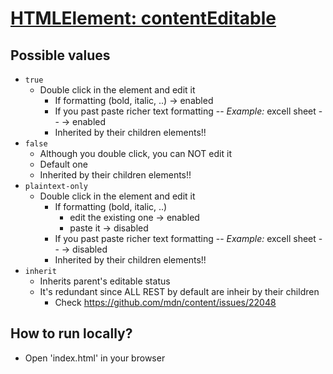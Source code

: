 # [HTMLElement: contentEditable](https://developer.mozilla.org/en-US/docs/Web/API/HTMLElement/contentEditable)

## Possible values
* `true`
  * Double click in the element and edit it
    * If formatting (bold, italic, ..) -> enabled
    * If you past paste richer text formatting -- _Example:_ excell sheet -- -> enabled
    * Inherited by their children elements!!
* `false`
  * Although you double click, you can NOT edit it
  * Default one
  * Inherited by their children elements!!
* `plaintext-only`
  * Double click in the element and edit it
    * If formatting (bold, italic, ..)
      * edit the existing one -> enabled
      * paste it -> disabled
    * If you past paste richer text formatting -- _Example:_ excell sheet -- -> disabled
    * Inherited by their children elements!!
* `inherit`
  * Inherits parent's editable status
  * It's redundant since ALL REST by default are inheir by their children
    * Check https://github.com/mdn/content/issues/22048

## How to run locally?
* Open 'index.html' in your browser 
